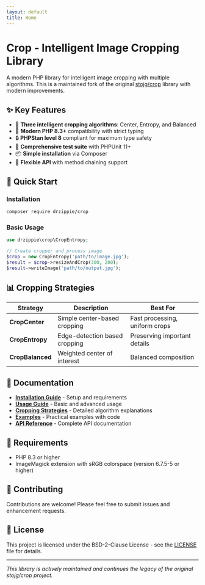 ```yaml
---
layout: default
title: Home
---
```


# Crop - Intelligent Image Cropping Library

A modern PHP library for intelligent image cropping with multiple algorithms. This is a maintained fork of the original [stojg/crop](https://github.com/stojg/crop) library with modern improvements.

## ✨ Key Features

- 🎯 **Three intelligent cropping algorithms**: Center, Entropy, and Balanced
- 🚀 **Modern PHP 8.3+** compatibility with strict typing
- 🔒 **PHPStan level 8** compliant for maximum type safety
- 🧪 **Comprehensive test suite** with PHPUnit 11+
- 📦 **Simple installation** via Composer
- 🔧 **Flexible API** with method chaining support

## 🚀 Quick Start

### Installation

```bash
composer require drzippie/crop
```

### Basic Usage

```php
use drzippie\crop\CropEntropy;

// Create cropper and process image
$crop = new CropEntropy('path/to/image.jpg');
$result = $crop->resizeAndCrop(300, 200);
$result->writeImage('path/to/output.jpg');
```

## 📊 Cropping Strategies

| Strategy | Description | Best For |
|----------|-------------|----------|
| **CropCenter** | Simple center-based cropping | Fast processing, uniform crops |
| **CropEntropy** | Edge-detection based cropping | Preserving important details |
| **CropBalanced** | Weighted center of interest | Balanced composition |

## 📖 Documentation

- **[Installation Guide](installation.html)** - Setup and requirements
- **[Usage Guide](usage.html)** - Basic and advanced usage
- **[Cropping Strategies](strategies.html)** - Detailed algorithm explanations
- **[Examples](examples/)** - Practical examples with code
- **[API Reference](api/)** - Complete API documentation

## 🔧 Requirements

- PHP 8.3 or higher
- ImageMagick extension with sRGB colorspace (version 6.7.5-5 or higher)

## 🤝 Contributing

Contributions are welcome! Please feel free to submit issues and enhancement requests.

## 📄 License

This project is licensed under the BSD-2-Clause License - see the [LICENSE](https://github.com/drzippie/crop/blob/master/LICENCE) file for details.

---

*This library is actively maintained and continues the legacy of the original stojg/crop project.*